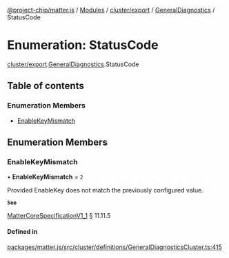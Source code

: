 [@project-chip/matter.js](../README.md) / [Modules](../modules.md) / [cluster/export](../modules/cluster_export.md) / [GeneralDiagnostics](../modules/cluster_export.GeneralDiagnostics.md) / StatusCode

# Enumeration: StatusCode

[cluster/export](../modules/cluster_export.md).[GeneralDiagnostics](../modules/cluster_export.GeneralDiagnostics.md).StatusCode

## Table of contents

### Enumeration Members

- [EnableKeyMismatch](cluster_export.GeneralDiagnostics.StatusCode.md#enablekeymismatch)

## Enumeration Members

### EnableKeyMismatch

• **EnableKeyMismatch** = ``2``

Provided EnableKey does not match the previously configured value.

**`See`**

[MatterCoreSpecificationV1_1](../interfaces/spec_export.MatterCoreSpecificationV1_1.md) § 11.11.5

#### Defined in

[packages/matter.js/src/cluster/definitions/GeneralDiagnosticsCluster.ts:415](https://github.com/project-chip/matter.js/blob/e87b236f/packages/matter.js/src/cluster/definitions/GeneralDiagnosticsCluster.ts#L415)
